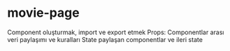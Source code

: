 # movie-page
 Component oluşturmak, import ve export etmek Props: Componentlar arası veri paylaşımı ve kuralları  State paylaşan componentlar ve ileri state

